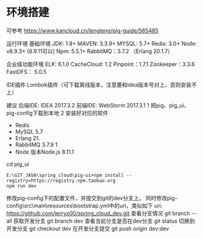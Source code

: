 # 环境搭建
可参考 https://www.kancloud.cn/lengleng/pig-guide/565485

运行环境
基础环境
JDK: 1.8+
MAVEN: 3.3.9+
MYSQL: 5.7+
Redis: 3.0+
Node: v8.9.3+ (8.9.11可以)
Npm: 5.5.1+
RabbitMQ：3.7.2 （Erlang 20.1.7）

企业级功能环境
ELK: 6.1.0
CacheCloud: 1.2
Pinpoint：1.7.1
Zookeeper：3.3.6
FastDFS： 5.0.5

IDE插件
Lombok插件（可下载离线版本，注意要和idea版本号对上，否则安装不上）

建议
后端IDE: IDEA 2017.3.2
前端IDE: WebStorm 2017.3.1
1 把pig、pig_ui、pig-config下载到本地
2 安装好对应的软件
* Redis
* MySQL 5.7
* Erlang 21.
* RabbitMQ 3.7.9 1
* Node 版本Node.js 8.11.1

cd pig_ui
```
E:\GIT_JAVA\spring_cloud\pig-ui>npm install --registry=https://registry.npm.taobao.org
npm run dev

```
修改pig-config下的配置文件，并提交到git的dev分支上。
同时修改pig-config\src\main\resources\bootstrap.yml中的url，类似如下
uri: https://github.com/jerryx00/spring_cloud_dev.git
查看分支情况
git branch --all
获取开发分支
git branch dev
查看当前分支是否在dev分支
git status
切换到开发分支
git checkout dev
在开发分支提交
git push origin dev:dev
